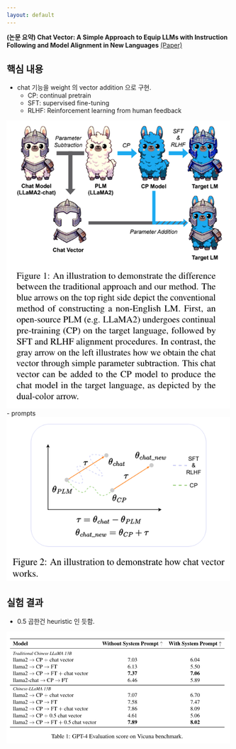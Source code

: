 ```yaml
---
layout: default
---
```


**(논문 요약) Chat Vector: A Simple Approach to Equip LLMs with Instruction Following and Model Alignment in New Languages** [(Paper)](https://arxiv.org/pdf/2310.04799)

## 핵심 내용
- chat 기능을 weight 의 vector addition 으로 구현.
  - CP: continual pretrain
  - SFT: supervised fine-tuning
  - RLHF: Reinforcement learning from human feedback
<img src="./data/papers/chatvector/overview.png" width="600" />
- prompts
<img src="./data/papers/chatvector/overview2.png" width="800" />  

## 실험 결과
- 0.5 곱한건 heuristic 인 듯함.
<img src="./data/papers/chatvector/result.png" width="800" />
